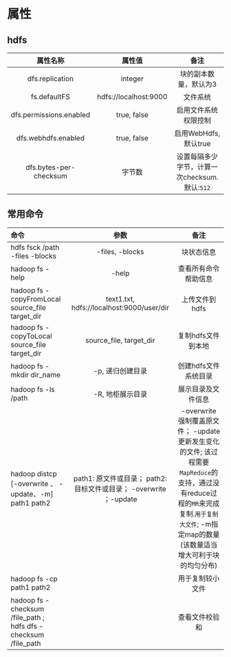# 属性

## hdfs
| 属性名称 | 属性值 | 备注 |
| :------:|:------: | :------: |
| dfs.replication | integer | 块的副本数量，默认为3 |
| fs.defaultFS | hdfs://localhost:9000  | 文件系统 |
| dfs.permissions.enabled | true, false |  启用文件系统权限控制 |
| dfs.webhdfs.enabled | true, false | 启用WebHdfs, 默认true |
| dfs.bytes-per-checksum | 字节数 | 设置每隔多少字节，计算一次checksum. 默认:`512`  |


## 常用命令
| 命令 | 参数 | 备注 |
| :------|:------: | :------: |
| hdfs fsck /path -files -blocks | -files, -blocks | 块状态信息 |
| hadoop fs  -help | -help|查看所有命令帮助信息|
| hadoop fs -copyFromLocal source_file target_dir| text1.txt, hdfs://localhost:9000/user/dir | 上传文件到hdfs|
| hadoop fs -copyToLocal source_file target_dir | source_file, target_dir | 复制hdfs文件到本地 |
| hadoop fs -mkdir dir_name | -p, 递归创建目录 | 创建hdfs文件系统目录 |
| hadoop fs -ls /path | -R, 地柜展示目录 | 展示目录及文件信息 |
| hadoop distcp  [-overwrite 、 -update、-m]  path1 path2 | path1: 原文件或目录； path2: 目标文件或目录； -overwrite ；-update | -overwrite 强制覆盖原文件；  -update更新发生变化的文件; 该过程需要`MapReduce`的支持，通过没有reduce过程的`MR`来完成复制.`用于复制大文件`; -m指定map的数量(该数量适当增大可利于块的均匀分布)|
| hadoop fs -cp path1 path2 | |用于复制较小文件|
| hadoop fs -checksum /file_path ; <br /> hdfs dfs -checksum /file_path | | 查看文件校验和 |
